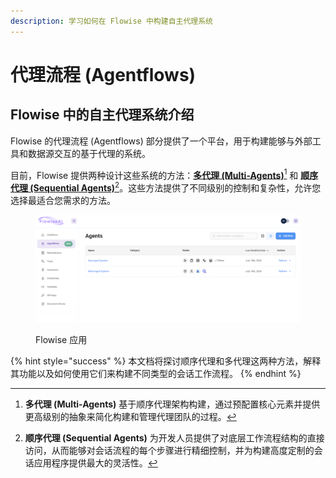 ```yaml
---
description: 学习如何在 Flowise 中构建自主代理系统
---
```


# 代理流程 (Agentflows)

## Flowise 中的自主代理系统介绍

Flowise 的代理流程 (Agentflows) 部分提供了一个平台，用于构建能够与外部工具和数据源交互的基于代理的系统。

目前，Flowise 提供两种设计这些系统的方法：[**多代理 (Multi-Agents)**](#user-content-fn-1)[^1] 和 [**顺序代理 (Sequential Agents)**](#user-content-fn-2)[^2]。这些方法提供了不同级别的控制和复杂性，允许您选择最适合您需求的方法。

<figure><img src="../../.gitbook/assets/agentflow.png" alt=""><figcaption><p>Flowise 应用</p></figcaption></figure>

{% hint style="success" %}
本文档将探讨顺序代理和多代理这两种方法，解释其功能以及如何使用它们来构建不同类型的会话工作流程。
{% endhint %}

[^1]: **多代理 (Multi-Agents)** 基于顺序代理架构构建，通过预配置核心元素并提供更高级别的抽象来简化构建和管理代理团队的过程。

[^2]: **顺序代理 (Sequential Agents)** 为开发人员提供了对底层工作流程结构的直接访问，从而能够对会话流程的每个步骤进行精细控制，并为构建高度定制的会话应用程序提供最大的灵活性。
